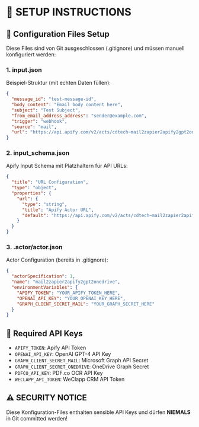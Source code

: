 # 🔧 **SETUP INSTRUCTIONS**

## 📝 **Configuration Files Setup**

Diese Files sind von Git ausgeschlossen (.gitignore) und müssen manuell konfiguriert werden:

### **1. input.json** 
Beispiel-Struktur (mit echten Daten füllen):
```json
{
  "message_id": "test-message-id",
  "body_content": "Email body content here",
  "subject": "Test Subject",
  "from_email_address_address": "sender@example.com",
  "trigger": "webhook",
  "source": "mail",
  "url": "https://api.apify.com/v2/acts/cdtech~mail2zapier2apify2gpt2onedrive/runs?token=YOUR_APIFY_TOKEN_HERE"
}
```

### **2. input_schema.json**
Apify Input Schema mit Platzhaltern für API URLs:
```json
{
  "title": "URL Configuration",
  "type": "object",
  "properties": {
    "url": {
      "type": "string",
      "title": "Apify Actor URL",
      "default": "https://api.apify.com/v2/acts/cdtech~mail2zapier2apify2gpt2onedrive/runs?token=YOUR_APIFY_TOKEN_HERE"
    }
  }
}
```

### **3. .actor/actor.json**
Actor Configuration (bereits in .gitignore):
```json
{
  "actorSpecification": 1,
  "name": "mail2zapier2apify2gpt2onedrive",
  "environmentVariables": {
    "APIFY_TOKEN": "YOUR_APIFY_TOKEN_HERE",
    "OPENAI_API_KEY": "YOUR_OPENAI_KEY_HERE",
    "GRAPH_CLIENT_SECRET_MAIL": "YOUR_GRAPH_SECRET_HERE"
  }
}
```

## 🔑 **Required API Keys**
- `APIFY_TOKEN`: Apify API Token  
- `OPENAI_API_KEY`: OpenAI GPT-4 API Key
- `GRAPH_CLIENT_SECRET_MAIL`: Microsoft Graph API Secret
- `GRAPH_CLIENT_SECRET_ONEDRIVE`: OneDrive Graph Secret
- `PDFCO_API_KEY`: PDF.co OCR API Key
- `WECLAPP_API_TOKEN`: WeClapp CRM API Token

## ⚠️ **SECURITY NOTICE**
Diese Konfiguration-Files enthalten sensible API Keys und dürfen **NIEMALS** in Git committed werden!